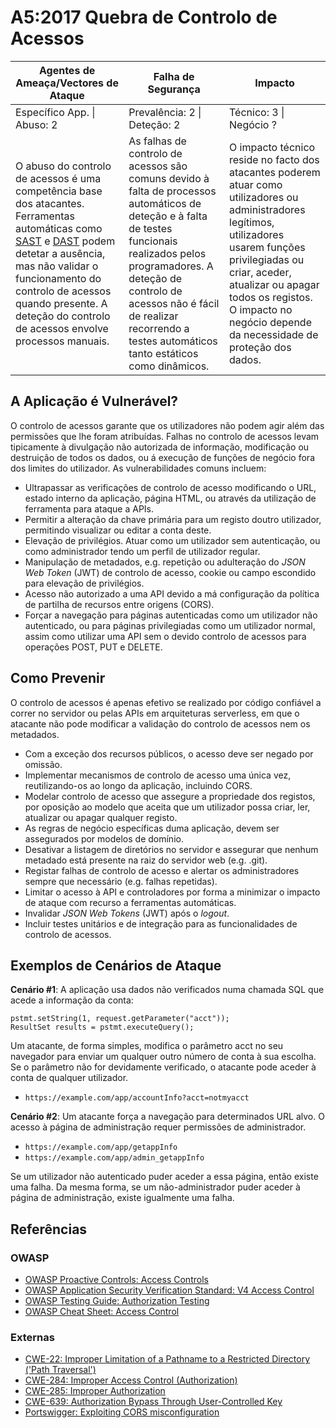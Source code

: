 # A5:2017 Quebra de Controlo de Acessos

| Agentes de Ameaça/Vectores de Ataque | Falha de Segurança | Impacto |
| -- | -- | -- |
| Específico App. \| Abuso: 2 | Prevalência: 2 \| Deteção: 2 | Técnico: 3 \| Negócio ? |
| O abuso do controlo de acessos é uma competência base dos atacantes. Ferramentas automáticas como [SAST][0xa51] e [DAST][0xa52] podem detetar a ausência, mas não validar o funcionamento do controlo de acessos quando presente. A deteção do controlo de acessos envolve processos manuais. | As falhas de controlo de acessos são comuns devido à falta de processos automáticos de deteção e à falta de testes funcionais realizados pelos programadores. A deteção de controlo de acessos não é fácil de realizar recorrendo a testes automáticos tanto estáticos como dinâmicos. | O impacto técnico reside no facto dos atacantes poderem atuar como utilizadores ou administradores legítimos, utilizadores usarem funções privilegiadas ou criar, aceder, atualizar ou apagar todos os registos. O impacto no negócio depende da necessidade de proteção dos dados. |

## A Aplicação é Vulnerável?

O controlo de acessos garante que os utilizadores não podem agir além das
permissões que lhe foram atribuídas. Falhas no controlo de acessos levam
tipicamente à divulgação não autorizada de informação, modificação ou destruição
de todos os dados, ou á execução de funções de negócio fora dos limites do
utilizador. As vulnerabilidades comuns incluem:

- Ultrapassar as verificações de controlo de acesso modificando o URL, estado
  interno da aplicação, página HTML, ou através da utilização de ferramenta para
  ataque a APIs.
- Permitir a alteração da chave primária para um registo doutro utilizador,
  permitindo visualizar ou editar a conta deste.
- Elevação de privilégios. Atuar como um utilizador sem autenticação, ou como
  administrador tendo um perfil de utilizador regular.
- Manipulação de metadados, e.g. repetição ou adulteração do _JSON Web Token_
  (JWT) de controlo de acesso, cookie ou campo escondido para elevação de
  privilégios.
- Acesso não autorizado a uma API devido a má configuração da política de
  partilha de recursos entre origens (CORS).
- Forçar a navegação para páginas autenticadas como um utilizador não
  autenticado, ou para páginas privilegiadas como um utilizador normal, assim
  como utilizar uma API sem o devido controlo de acessos para operações POST,
  PUT e DELETE.

## Como Prevenir

O controlo de acessos é apenas efetivo se realizado por código confiável a
correr no servidor ou pelas APIs em arquiteturas serverless, em que o atacante
não pode modificar a validação do controlo de acessos nem os metadados.

- Com a exceção dos recursos públicos, o acesso deve ser negado por omissão.
- Implementar mecanismos de controlo de acesso uma única vez, reutilizando-os ao
  longo da aplicação, incluindo CORS.
- Modelar controlo de acesso que assegure a propriedade dos registos, por
  oposição ao modelo que aceita que um utilizador possa criar, ler, atualizar ou
  apagar qualquer registo.
- As regras de negócio específicas duma aplicação, devem ser assegurados por
  modelos de domínio.
- Desativar a listagem de diretórios no servidor e assegurar que nenhum metadado
  está presente na raiz do servidor web (e.g. .git).
- Registar falhas de controlo de acesso e alertar os administradores sempre que
  necessário (e.g. falhas repetidas).
- Limitar o acesso à API e controladores por forma a minimizar o impacto de
  ataque com recurso a ferramentas automáticas.
- Invalidar _JSON Web Tokens_ (JWT) após o _logout_.
- Incluir testes unitários e de integração para as funcionalidades de controlo
  de acessos.

## Exemplos de Cenários de Ataque

**Cenário #1**: A aplicação usa dados não verificados numa chamada SQL que acede
a informação da conta:

```
pstmt.setString(1, request.getParameter("acct"));
ResultSet results = pstmt.executeQuery();
```

Um atacante, de forma simples, modifica o parâmetro acct no seu navegador para
enviar um qualquer outro número de conta à sua escolha. Se o parâmetro não for
devidamente verificado, o atacante pode aceder à conta de qualquer utilizador.

- `https://example.com/app/accountInfo?acct=notmyacct`

**Cenário #2**: Um atacante força a navegação para determinados URL alvo. O
acesso à página de administração requer permissões de administrador.

- `https://example.com/app/getappInfo`
- `https://example.com/app/admin_getappInfo`

Se um utilizador não autenticado puder aceder a essa página, então existe uma
falha. Da mesma forma, se um não-administrador puder aceder à página de
administração, existe igualmente uma falha.

## Referências

### OWASP

- [OWASP Proactive Controls: Access Controls][0xa53]
- [OWASP Application Security Verification Standard: V4 Access Control][0xa54]
- [OWASP Testing Guide: Authorization Testing][0xa55]
- [OWASP Cheat Sheet: Access Control][0xa56]

### Externas

- [CWE-22: Improper Limitation of a Pathname to a Restricted Directory ('Path
  Traversal')][0xa57]
- [CWE-284: Improper Access Control (Authorization)][0xa58]
- [CWE-285: Improper Authorization][0xa59]
- [CWE-639: Authorization Bypass Through User-Controlled Key][0xa510]
- [Portswigger: Exploiting CORS misconfiguration][0xa511]

[0xa51]: https://owasp.org/www-community/Source_Code_Analysis_Tools
[0xa52]: https://owasp.org/www-community/Vulnerability_Scanning_Tools
[0xa53]: https://owasp.org/www-project-proactive-controls/v3/en/c7-enforce-access-controls
[0xa54]: https://github.com/OWASP/ASVS/blob/v4.0.2/4.0/en/0x11-V2-Authentication.md
[0xa55]: https://owasp.org/www-project-web-security-testing-guide/latest/4-Web_Application_Security_Testing/05-Authorization_Testing/README
[0xa56]: https://cheatsheetseries.owasp.org/cheatsheets/Access_Control_Cheat_Sheet.html
[0xa57]: https://cwe.mitre.org/data/definitions/22.html
[0xa58]: https://cwe.mitre.org/data/definitions/284.html
[0xa59]: https://cwe.mitre.org/data/definitions/285.html
[0xa510]: https://cwe.mitre.org/data/definitions/639.html
[0xa511]: https://portswigger.net/research/exploiting-cors-misconfigurations-for-bitcoins-and-bounties

